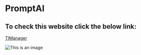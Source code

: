 # PromptAI

## To check this website click the below link:

[TIManager](https://timanager.vercel.app/)


![This is an image]()




